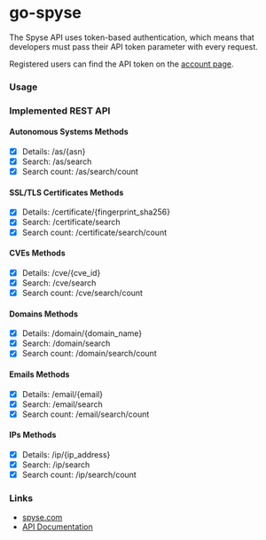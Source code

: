# go-spyse

The Spyse API uses token-based authentication, which means that developers must pass their API token parameter with every request.

Registered users can find the API token on the [account page](https://spyse.com/user).

### Usage

### Implemented REST API

#### Autonomous Systems Methods
- [x] Details: /as/{asn}
- [x] Search: /as/search
- [x] Search count: /as/search/count

#### SSL/TLS Certificates Methods
- [x] Details: /certificate/{fingerprint_sha256}
- [x] Search: /certificate/search
- [x] Search count: /certificate/search/count

#### CVEs Methods
- [x] Details: /cve/{cve_id}
- [x] Search: /cve/search
- [x] Search count: /cve/search/count

#### Domains Methods
- [x] Details: /domain/{domain_name}
- [x] Search: /domain/search
- [x] Search count: /domain/search/count

#### Emails Methods
- [x] Details: /email/{email}
- [x] Search: /email/search
- [x] Search count: /email/search/count

#### IPs Methods
- [x] Details: /ip/{ip_address}
- [x] Search: /ip/search
- [x] Search count: /ip/search/count

### Links
* [spyse.com](https://spyse.com)
* [API Documentation](https://spyse-dev.readme.io/reference/quick-start)